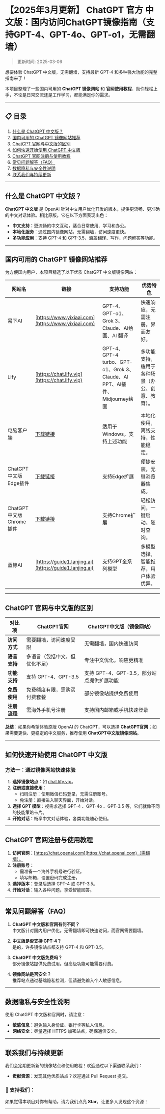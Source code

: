 # 【2025年3月更新】 ChatGPT 官方 中文版：国内访问ChatGPT镜像指南（支持GPT-4、GPT-4o、GPT-o1，无需翻墙）

>更新时间: 2025-03-06

想要体验 ChatGPT 中文版，无需翻墙，支持最新 GPT-4 和多种强大功能的完整指南来了！

本项目整理了一些国内可用的 **ChatGPT 镜像网站** 和 **官网使用教程**，助你轻松上手，不论是日常交流还是工作学习，都能满足你的需求。

---

## 📋 目录
1. [什么是 ChatGPT 中文版？](#什么是-chatgpt-中文版)
2. [国内可用的 ChatGPT 镜像网站推荐](#国内可用的-chatgpt-镜像网站推荐)
3. [ChatGPT 官网与中文版的区别](#chatgpt-官网与中文版的区别)
4. [如何快速开始使用 ChatGPT 中文版](#如何快速开始使用-chatgpt-中文版)
5. [ChatGPT 官网注册与使用教程](#chatgpt-官网注册与使用教程)
6. [常见问题解答（FAQ）](#常见问题解答faq)
7. [数据隐私与安全性说明](#数据隐私与安全性说明)
8. [联系我们与持续更新](#联系我们与持续更新)

---

## 什么是 ChatGPT 中文版？

**ChatGPT 中文版** 是 OpenAI 针对中文用户优化开发的版本，提供更流畅、更准确的中文对话体验。相比原版，它在以下方面表现出色：

- **中文支持**：更流畅的中文互动，适合日常使用、学习和办公。
- **本地化服务**：通过国内镜像网站，无需翻墙，访问速度更快。
- **多功能应用**：支持 GPT-4 和 GPT-3.5，涵盖翻译、写作、问题解答等功能。

---

## 国内可用的 ChatGPT 镜像网站推荐

为方便国内用户，本项目精选了以下优质 ChatGPT 中文版镜像网站：

| 网站名 | 链接 | 支持功能 | 优势特色 | 
| --- | --- | --- | --- |
| 易下AI | [https://www.yixiaai.com](https://www.yixiaai.com) | GPT-4、GPT-o1、Grok 3、Claude、AI绘画、AI 翻译 | 快速响应，无需注册，界面友好。 |
| Lify | [https://chat.lify.vip](https://chat.lify.vip) | GPT-4、GPT-4 turbo、GPT-o1、Grok 3、Claude、AI PPT、AI插件、Midjourney绘画 | 多功能支持，适用于各种场景（办公、创意、教育）。 |
| 电脑客户端 | [下载链接](https://chatknow.lify.vip/software/AI%E6%99%BA%E6%85%A7%E5%B2%9B_1.0.0_x64_zh-CN.msi) | 适用于Windows，支持上述功能 | 本地化使用，离线支持，性能稳定。 |
| ChatGPT 中文版 Edge插件 | [下载链接](https://microsoftedge.microsoft.com/addons/detail/chatgpt%E4%B8%AD%E6%96%87%E7%89%88%EF%BC%88%E4%B8%AD%E6%96%87%E7%95%8C%E9%9D%A2%E3%80%81%E5%AF%B9%E8%AF%9D%E3%80%81%E5%86%99%E4%BD%9C%E3%80%81%E7%BB%98%E7%94%BB/lmlenkgcieicbnpobkhmpcgmamahahil) | 支持Edge扩展 | 便捷安装，无缝浏览器集成。 |
| ChatGPT 中文版 Chrome插件 | [下载链接](https://chromewebstore.google.com/detail/chatgpt%E4%B8%AD%E6%96%87%E7%89%88%EF%BC%88ai-%E6%99%BA%E6%85%A7%E5%B2%9B%EF%BC%89/jffjfhngfgcglmjjpakgekefpegmhkll?hl=zh-CN&utm_source=ext_sidebar) | 支持Chrome扩展 | 轻松访问，一键启动，随时查询。 |
| 蓝鲸AI | [https://guide1.lanjing.ai](https://guide1.lanjing.ai) | 支持GPT全系列模型 | 多模型选择，智能推荐，用户体验优异。 |

---

## ChatGPT 官网与中文版的区别

| **对比项**       | **ChatGPT官网**              | **ChatGPT中文版（镜像网站）**  |
|------------------|-----------------------------|---------------------------------|
| **访问方式**     | 需要翻墙，访问速度受限         | 无需翻墙，国内快速访问          |
| **语言支持**     | 多语言（包括中文，但优化不足） | 专注中文优化，响应更精准        |
| **功能支持**     | 支持 GPT-4、GPT-3.5          | 支持 GPT-4、GPT-3.5，部分站点提供扩展功能 |
| **免费使用**     | 免费额度有限，需购买付费套餐   | 部分镜像站提供免费使用          |
| **注册流程**     | 需海外手机号注册              | 支持国内邮箱或手机快速登录      |

**总结**：如果你希望体验原版 OpenAI 的 ChatGPT，可以选择 **ChatGPT官网**；如果需要更快、更稳定的中文服务，推荐使用 **ChatGPT中文版镜像网站**。

---

## 如何快速开始使用 ChatGPT 中文版

### **方法一：通过镜像网站快速体验**
1. **选择镜像站点**：如 [chat.lify.vip](https://chat.lify.vip)。
2. **注册或直接使用**：
   - 扫码注册：使用微信扫码登录，无需注册账号。
   - 免注册：直接进入聊天界面，开始对话。
3. **选择 GPT 模型**：视需求选择 GPT-4 、GPT-4o 、GPT-3.5 等，它们就像不同的技能策略卡片。
4. **开始对话**：畅享中文对话体验，各类功能随心使用。

---

## ChatGPT 官网注册与使用教程

1. **访问官网**：[https://chat.openai.com](https://chat.openai.com)（需翻墙）。
2. **注册账号**：
   - 需准备一个海外手机号进行验证。
   - 填写邮箱，设置密码完成注册。
3. **选择版本**：登录后选择 GPT-4 或 GPT-3.5。
4. **开始对话**：输入各种问题，享受智能回答。

---

## 常见问题解答（FAQ）

1. **ChatGPT 中文版和官网有何不同？**  
   中文版针对国内用户优化，无需翻墙即可快速访问，而官网需要翻墙。

2. **中文版是否支持 GPT-4？**  
   是的，许多镜像站点都支持 GPT-4 和 GPT-3.5。

3. **ChatGPT 中文版免费吗？**  
   部分镜像站提供免费试用，但高级功能可能需要付费。

4. **镜像网站是否安全？**  
   推荐站点通过基础隐私检测，但请避免输入个人敏感信息。

---

## 数据隐私与安全性说明

使用 ChatGPT 中文版和官网时，请注意：
- **敏感信息**：避免输入身份证、银行卡等私人信息。
- **网络安全**：尽量选择 HTTPS 加密站点，确保通信安全。

---

## 联系我们与持续更新

我们会定期更新新的镜像站点和使用教程！欢迎通过以下渠道联系我们：

- **贡献资源**：发现其他优质站点？欢迎通过 Pull Request 提交。

### 🌟 支持我们：
如果觉得本项目对你有帮助，请为我们点亮 **Star**，让更多人发现这个资源！

---
